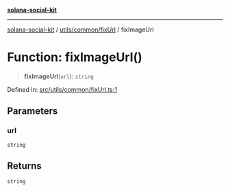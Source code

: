 [**solana-social-kit**](../../../../README.md)

***

[solana-social-kit](../../../../README.md) / [utils/common/fixUrl](../README.md) / fixImageUrl

# Function: fixImageUrl()

> **fixImageUrl**(`url`): `string`

Defined in: [src/utils/common/fixUrl.ts:1](https://github.com/SendArcade/solana-social-starter/blob/98f94bb63d3814df24512365f6ae706d273e698f/src/utils/common/fixUrl.ts#L1)

## Parameters

### url

`string`

## Returns

`string`

